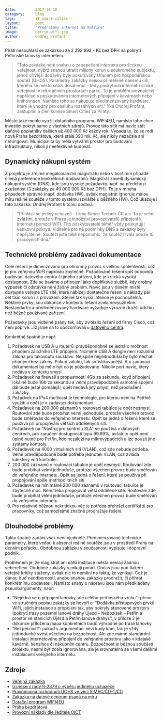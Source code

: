 ```yaml
---
date:         2017-10-10
category:     blog
tags:         it smart-cities
layout:       post
title:        "Předražený internet na Petříne"
image:        petrin-wifi.jpg
author:       Ondřej Profant
---
```


Piráti nesouhlasí se zakázkou za 2 292 992,- Kč bez DPH na pokrytí Petřínské lanovky internetem.

> "Tato zakázka není snahou o zabepečení internetu pro širokou veřejnost, nýbrž snahou utratit miliony korun u soukromého subjektu, jehož dřívější dodávky byly pokutovány Úřadem pro hospodářskou soutěž (ÚHOS). Parametry zakázky nejsou přiměřené danému cíli, kterého se město snaží dosáhnout - tedy poskytnutí internetu široké veřejnosti v rekreačních prostorách parku. To je problém srovnatelný například s poskytováním internetových připojení v kavárnách nebo knihovnách. Namísto toho se nakupuje předimenzovaný hardware, který je vhodný pro obsluhu rozsáhlých sítí." říká Ondřej Profant, zastupitel a člen komise Smart Cities za Piráty.

Město také mohlo využít dotačního programu WIFI4EU, namísto toho chce investici pokrýt samo z vlastních zdrojů. Provoz této sítě má navíc stát daňové poplatníky dalších až 400 000 Kč každý rok. Vypadá to, že se rodí nová Praha bezdrátová, která stála 390 mil. Kč, ale nikdy nezačala ani nefungovat. Municipalita by měla vytvářet prostor pro budování infrastruktury, nikoli ji neefektivně budovat.

## Dynamický nákupní systém

Z projektu je zřejmé megalomanství magistrátu nebo v horšímm případě cílená preference konkrétních dodavatelů. Magistrát zavedl dynamický nákupní systém (DNS), kde jsou vysoké požadavky např. na předchozí zkušenost (3 zakázky za 40 000 000 Kč bez DPH). To je v mnoha případech správné (např. dodávka HW), avšak magistrát ignoruje malou míru reálné soutěže v tomto systému (zvláště u běžného HW). Což ukazuje i tato zakázka. Ondřej Profant k tomu dodává:

> "Přihlásil se jediný uchazeč - firma Simac Technik ČR a.s. To je velmi zvláštní, protože v Praze je množství provozovatelů připojení k internetu pomocí WIFI. Tito poskytovatelé téměř vždy poskytují i venkovní pokrytí. Viditelně pro ně podmínky DNS a zakázky byly nepřijatelné. Soutěži jistě také nepomohlo, že soutěž trvala pouze 10 pracovních dnů."

## Technické problémy zadávací dokumentace

Celé řešení je dimenzováno pro ohromný provoz s velkou spolehlivostí, což je pro veřejnou WIFI naprosto zbytečné. Požadované řešení spíš odpovídá budování datového centra či jiného zařízení, kde je kritcká vysoká dostupnost. Zde se bavíme o připojení jako doplňkové službě, kdy drobný výpadek či odstávka není žádný problém. Navíc jsou v daném místě dostupné veřejné LTE sítě, které nabízejí dostatečné řešení s náklady pár set tisíc korun i s provozem. Stejně tak vyšší latence je pochopitelná. Některé prvky jsou dokonce v kontextu řešení zcela nevyužitelné. Nestandartní a předimenzovaný hardware vyžaduje výrazně dražší údržbu než běžně používané zařízení.

Požadavky jsou vidtelně psány tak, aby zvítězilo řešení od firmy Cisco, což není poprvé. Již jsme na to upozorňovali u [datového centra](https://praha.pirati.cz/zakazka-psana-na-miru.html).

Konkrétně špatně je např:

1. Požadavek na USB A u routerů: pravděpodobně se jedná o možnost připojení záložního LTE připojení. Nicméně USB A dongle není rozumná záloha pro takovouto soustavu. Nejspíše nejjednodušší by bylo nechat připojení bez zálohy. Pokud zálohu, tak sofistikovanější. A v zadávací dokumentaci by mělo být co je požadováno. Nikoliv port navíc, který nedává v kontextu smysl.
2. Požadavek na firewall s propustností 4Gb za sekundu, když připojení lokálně bude 1Gb za sekundu a velmi pravděpodobně samotné spojení dál bude ještě pomalejší, opět nedává jiný smysl, než prodražení zakázky.
3. Požadvek na IPv4 multicast je technologie, pro kterou není na Petříně využití a opět je v zadávací dokumentaci.
4. Požadavek na 200 000 záznamů v routovací tabulce je opět nesmysl. Routování zde bude probíhat velmi jednoduše, protože všechen provoz bude směřován do veřejného internetu. Opět se jedná o řešení, které se používá při propojování větších oddělených sití.
5. Požadavek na "Nástroj pro kontrolu SLA" se používá v datových centrech, pro zaručení dostupnosti typu 99.99%, avšak to opět není úplně nutné pro Petřín, kde nezáleží na mikrovýpadcích a lze pouzít jiné systémy kontroly.
6. Požadavek na 4000 virtuálních sití (VLAN), což zde nebude potřeba. Velmi pravděpodobně bude potřeba jednotek VLAN, což zvládá kdekterý wifi kontroler.
7. 200 000 záznamů v routovací tabulce je opět nesmysl. Routování zde bude probíhat velmi jednoduše, protože všechen provoz bude směřován do veřejného internetu. Opět se jedná o řešení, které se používá při propojování spíše metropolitních sití.
8. Požadavek na minimálně 200 000 záznamů v routovací tabulce je zbytečně moc. Není třeba propojovat větší oddělené sítě. Routování zde bude probíhat velmi jednoduše, protože všechen provoz bude směřován do veřejného internetu.
9. Pro relativně běžnou nekritickou věc je potřeba přehršel certifikátů pro pracovníky, což samozřejmě značně prodražuje řešení.

## Dlouhodobé problémy

Takto špatné zadání však není ojedinělé. Předimenzované technické parametry, které vedou k absenci reálné soutěže jsou v prostředí Prahy na denním pořádku. Obdobnou zakázku v současnosti vypisuje i dopravní podnik.

Problémem je, že magistrát ani další instituce města nemají žádnou sebereflexi. Obdobné zakázky vznikají pořád. Občas jsou pod tlakem veřejné kritiky staženy, avšak nic to nemění na faktu, že vznikají. Což je dánou buď neodborností, anebo snahou zakázky prodražit, či přihrát konkrétnímu dodavateli. Namísto snahy o nápravu jsou nám předkládány pseudoargumenty, např:

- "Nejedná se o připojení lanovky, ale celého petřínského vrchu": přímo ve stručném popisu zakázky se hovoří o: "Dodávka přístupových prvků WiFi, jejich instalace a propojení tak, aby pokryly stanovené prostory (pokrytí trasy pozemní lanové dráhy Újezd – Nebozízek – Petřín a prostor ve stanicích Újezd a Petřín lanové dráhy).", v příloze 2 je dokonce přiložena mapa konkrétních bodů výhradně po trase lanovky
- "Bezpečnost": pokud v argumentaci neví kudy kam, tak je vždy jednoduché svést všechno na bezpečnost. Ale zde máme standardní instalaci internetového připojení do veřejného prostoru jako v kdejaké kavárně, benzínce či nákupním centru. Bezpečnost je běžnou součástí projektu, nesmí být zcela ignorována, ale je srovnatelná se všemi dalšími instalacemi veřejného internetu.


## Zdroje

- [Veřejná zakázka](https://www.tenderarena.cz/profil/zakazka/detail.jsf?id=97581)
- [Usnesení rady R-2379 o výběru jediného uchazeče](http://zastupitelstvo.praha.eu)
- [Pravomocná rozhodnutí UOHS ve věci SIMAC/ČD-T/ČD](https://www.uohs.cz/cs/verejne-zakazky/aktuality-z-verejnych-zakazek/2122-ceske-drahy-chybovaly-v-zakazce-na-vybaveni-railjetu-wi-fi-technologii.html)
- [Zakázka na datové centrum psaná na míru](https://praha.pirati.cz/zakazka-psana-na-miru.html)
- [Dotační program WIFI4EU](https://ec.europa.eu/digital-single-market/en/wifi4eu-bezplatne-wifi-pripojeni-pro-obyvatele-eu)
- [Praha bezdrátová](https://technet.idnes.cz/konec-bezdratoveho-internetu-v-praze-dwv-/sw_internet.aspx?c=A120522_160155_sw_internet_vse)
- [Provozní náklady dle ředitele OICT](https://zpravy.aktualne.cz/regiony/praha/wi-fi-za-2-3-milionu-neni-jen-pro-lanovku-chceme-pokryt-cely/r~fab06f5cadc911e7a7000025900fea04/)
